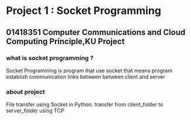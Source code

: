 # Project 1 : Socket Programming
## 01418351 Computer Communications and Cloud Computing Principle,KU Project


### what is socket programming ?
Socket Programming is program that use socket that means program establish communication links between between client and server

### about project
File transfer using Socket in Python. 
transfer from client_folder to server_folder using TCP 